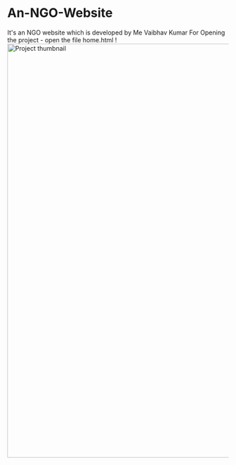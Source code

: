 # An-NGO-Website
It's an NGO website which is developed by Me Vaibhav Kumar
For Opening the project - open the file home.html
!<img width="940" alt="Project thumbnail" src="https://github.com/user-attachments/assets/a60df100-7506-4d84-90ad-3ac2f2a16ffe">

